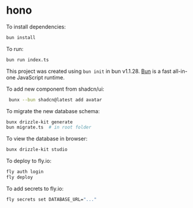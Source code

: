 # hono

To install dependencies:

```bash
bun install
```

To run:

```bash
bun run index.ts
```

This project was created using `bun init` in bun v1.1.28. [Bun](https://bun.sh) is a fast all-in-one JavaScript runtime.


To add new component from shadcn/ui:

```bash
 bunx --bun shadcn@latest add avatar
```

To migrate the new database schema:

```bash
bunx drizzle-kit generate
bun migrate.ts  # in root folder
```

To view the database in browser:

```bash
bunx drizzle-kit studio
```

To deploy to fly.io:

```bash
fly auth login
fly deploy
```

To add secrets to fly.io:

```bash
fly secrets set DATABASE_URL="..."
```

